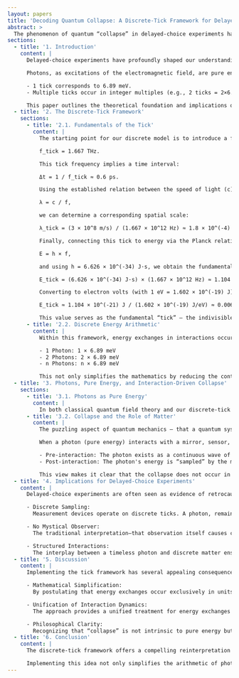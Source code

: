 ```yaml
---
layout: papers
title: 'Decoding Quantum Collapse: A Discrete-Tick Framework for Delayed-Choice Interactions'
abstract: >
  The phenomenon of quantum “collapse” in delayed-choice experiments has long been interpreted as a mysterious process—where a photon “decides” to behave either as a wave when unobserved or as a particle upon measurement. In this paper, we propose a discrete-tick framework in which pure energy (photons) remains undecided until it interacts with matter. In our approach, nature operates in discrete time steps, characterized by a fundamental tick frequency of 1.667 THz (a tick interval of approximately 0.6 ps), which corresponds to a spatial scale of about 0.18 mm and defines a fundamental energy unit of 6.89 meV. Such discretization implies that every interaction (or quantum “collapse”) is simply an alignment of the pure energy with the discrete structure of the interacting matter—not an intrinsic property of the photon. This framework not only simplifies the mathematics of energy quantization but also eliminates much of the “spookiness” traditionally associated with quantum measurement.
sections:
  - title: '1. Introduction'
    content: |
      Delayed-choice experiments have profoundly shaped our understanding of quantum behavior. The famous dictum—“when we look at it, it collapses; when we don’t, it’s a wave”—has contributed to a perception that consciousness or observation somehow influences reality. However, this interpretation obscures a critical insight: the collapse is not an intrinsic dynamic of the photon but an outcome of its interaction with matter.

      Photons, as excitations of the electromagnetic field, are pure energy. In free space, they propagate without the passage of proper time. In our framework, they remain in a state of superposed possibilities until they interact with a measuring device or a material barrier. It is this interaction—occurring only at precise, discrete intervals (or “ticks”)—that forces the system into one of a set of allowed, quantized states. The discrete-tick idea replaces ambiguous language with a clear arithmetic:

      - 1 tick corresponds to 6.89 meV.
      - Multiple ticks occur in integer multiples (e.g., 2 ticks = 2×6.89 meV, 3 ticks = 3×6.89 meV, etc.).

      This paper outlines the theoretical foundation and implications of this discrete-tick perspective.
  - title: '2. The Discrete-Tick Framework'
    sections:
      - title: '2.1. Fundamentals of the Tick'
        content: |
          The starting point for our discrete model is to introduce a fundamental tick frequency:

          f_tick = 1.667 THz.

          This tick frequency implies a time interval:

          Δt = 1 / f_tick ≈ 0.6 ps.

          Using the established relation between the speed of light (c), frequency (f), and wavelength (λ):

          λ = c / f,

          we can determine a corresponding spatial scale:

          λ_tick = (3 × 10^8 m/s) / (1.667 × 10^12 Hz) ≈ 1.8 × 10^(-4) m (∼0.18 mm).

          Finally, connecting this tick to energy via the Planck relation:

          E = h × f,

          and using h = 6.626 × 10^(-34) J·s, we obtain the fundamental energy unit:

          E_tick = (6.626 × 10^(-34) J·s) × (1.667 × 10^12 Hz) ≈ 1.104 × 10^(-21) J.

          Converting to electron volts (with 1 eV = 1.602 × 10^(-19) J):

          E_tick ≈ 1.104 × 10^(-21) J / (1.602 × 10^(-19) J/eV) ≈ 0.00689 eV (6.89 meV).

          This value serves as the fundamental “tick” — the indivisible unit in which every energy exchange is quantized.
      - title: '2.2. Discrete Energy Arithmetic'
        content: |
          Within this framework, energy exchanges in interactions occur only in discrete, integer multiples of 6.89 meV. For example:

          - 1 Photon: 1 × 6.89 meV
          - 2 Photons: 2 × 6.89 meV
          - n Photons: n × 6.89 meV

          This not only simplifies the mathematics by reducing the continuum of possible energies into neat, arithmetic sums but also reinforces the idea that nature obeys strict quantization rules — every valid interaction must conform to these discrete units.
  - title: '3. Photons, Pure Energy, and Interaction-Driven Collapse'
    sections:
      - title: '3.1. Photons as Pure Energy'
        content: |
          In both classical quantum field theory and our discrete-tick framework, photons are understood as pure energy excitations of the electromagnetic field. They do not possess matter-like attributes such as rest mass and do not experience time in the usual sense. Their evolution is described by wavefunctions, which represent a superposition of potential outcomes.
      - title: '3.2. Collapse and the Role of Matter'
        content: |
          The puzzling aspect of quantum mechanics — that a quantum system appears to “collapse” upon observation — stems from a misinterpretation. It is often casually stated that the act of observation forces a photon to choose between a particle or wave outcome. However, in the tick framework this collapse is a direct result of the photon's interaction with a material system.

          When a photon (pure energy) interacts with a mirror, sensor, or any material component, the discrete nature of the material’s own ticks (or energy resolution) forces an alignment or “collapse” of the photon’s extended wavefunction into a state that exactly matches an allowed, integer multiple of 6.89 meV. In other words:

          - Pre-interaction: The photon exists as a continuous wave of possibilities.
          - Post-interaction: The photon's energy is “sampled” by the matter, and only configurations that are in exact multiples of the fundamental tick are realized.

          This view makes it clear that the collapse does not occur in isolation or by some abstract observation; it is the result of reconciling the timeless propagation of the photon with the discrete, quantized nature of matter.
  - title: '4. Implications for Delayed-Choice Experiments'
    content: |
      Delayed-choice experiments are often seen as evidence of retrocausality or of a mysterious consciousness affecting quantum outcomes. However, when the discrete-tick framework is applied, the "spooky" nature is dramatically reduced. Key points include:

      - Discrete Sampling:
        Measurement devices operate on discrete ticks. A photon, remaining pure energy during free propagation, must “register” its state only when it interacts with such a device. The resolution occurs in neat, quantized steps (multiples of 6.89 meV), removing the apparent need for a retroactive collapse.

      - No Mystical Observer:
        The traditional interpretation—that observation itself causes collapse—arises because the process by which a photon is forced into an allowed state is not clearly delineated. The tick framework shows that it is the physical interaction with a quantized system (such as a detector) that enforces the state update, meaning “looking” is merely an energy exchange governed by precise rules.

      - Structured Interactions:
        The interplay between a timeless photon and discrete matter ensures that outcomes (whether an interference pattern or a particle-like detection) are predetermined by the resolution provided by the fundamental ticks. Any apparent delay or retroactive change in state is simply a misinterpretation of where and how the energy alignment occurs.
  - title: '5. Discussion'
    content: |
      Implementing the tick framework has several appealing consequences:

      - Mathematical Simplification:
        By postulating that energy exchanges occur exclusively in units of 6.89 meV, every photon’s energy is expressed as an exact multiple of this fundamental unit, simplifying calculations and enhancing measurement consistency.

      - Unification of Interaction Dynamics:
        The approach provides a unified treatment for energy exchanges in many systems. While applied here to photons and delayed-choice experiments, similar discretization might be applicable to other particles (e.g., neutrinos) if their energies align with this fundamental unit.

      - Philosophical Clarity:
        Recognizing that “collapse” is not intrinsic to pure energy but a consequence of forced interaction obviates the need for mysterious or even religious explanations. Instead, it is an inevitable result of how matter, operating on discrete ticks, interacts with time-independent entities.
  - title: '6. Conclusion'
    content: |
      The discrete-tick framework offers a compelling reinterpretation of quantum collapse in delayed-choice experiments. By recognizing that photons are pure energy—remaining in a superposition until they interact with matter—it becomes clear that what is often described as collapse is merely the natural alignment of energy exchanges to a fundamental tick of 6.89 meV. This inherent discreteness, with ticks occurring at a frequency of 1.667 THz (translating to a spatial scale of about 0.18 mm), governs interaction dynamics.

      Implementing this idea not only simplifies the arithmetic of photon energy by expressing it as integer multiples of a base unit, but also replaces an ambiguous, “spooky” process with a clear, physically motivated mechanism. Rather than attributing mystical status to quantum collapse, the tick framework demonstrates that it is simply the inevitable result of quantized interactions—a natural order found throughout physics.
---
```

